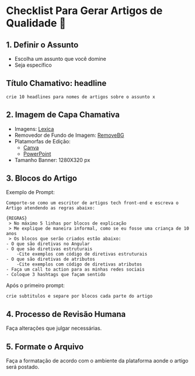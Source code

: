 # Checklist Para Gerar Artigos de Qualidade 📄

## 1. Definir o Assunto
- Escolha um assunto que você domine
- Seja específico
 
## Título Chamativo: headline

    crie 10 headlines para nomes de artigos sobre o assunto x

## 2. Imagem de Capa Chamativa
- Imagens: [Lexica](https://lexica.art/)
- Removedor de Fundo de Imagem: [RemoveBG](https://www.remove.bg/pt-br)
- Platamorfas de Edição:
	- [Canva](https://www.canva.com/)
	- [PowerPoint](https://www.microsoft.com/pt-br/microsoft-365/powerpoint?ef_id=_k_CjwKCAjwgpCzBhBhEiwAOSQWQb-7hb3n5T0MoS-FAi6esmNFhn4a95tvnGdJtRNxvrqaQb0fOoNa9BoCwn8QAvD_BwE_k_&OCID=AIDcmmq9ldqz5w_SEM__k_CjwKCAjwgpCzBhBhEiwAOSQWQb-7hb3n5T0MoS-FAi6esmNFhn4a95tvnGdJtRNxvrqaQb0fOoNa9BoCwn8QAvD_BwE_k_&gad_source=1&gclid=CjwKCAjwgpCzBhBhEiwAOSQWQb-7hb3n5T0MoS-FAi6esmNFhn4a95tvnGdJtRNxvrqaQb0fOoNa9BoCwn8QAvD_BwE)
- Tamanho Banner: 1280X320 px
## 3. Blocos do Artigo
Exemplo de Prompt:

    Comporte-se como um escritor de artigos tech front-end e escreva o Artigo atendendo as regras abaixo:
    
    {REGRAS} 
     > No máximo 5 linhas por blocos de explicação
     > Me explique de maneira informal, como se eu fosse uma criança de 10 anos
     > Os blocos que serão criados estão abaixo:
    - O que são diretivas no Angular
    - O que são diretivas estruturais
    	-Cite exemplos com código de diretivas estruturais
    - O que são diretivas de atributos
    	-Cite exemplos com código de diretivas atributos
    - Faça um call to action para as minhas redes sociais
    - Coloque 3 hashtags que façam sentido
Após o primeiro prompt:

    crie subtitulos e separe por blocos cada parte do artigo

## 4. Processo de Revisão Humana
Faça alterações que julgar necessárias.

## 5. Formate o Arquivo
Faça a formatação de acordo com o ambiente da plataforma aonde o artigo será postado.

